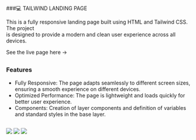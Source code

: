 ###💻 TAILWIND LANDING PAGE

This is a fully responsive landing page built using HTML and Tailwind CSS. The project <br/>
is designed to provide a modern and clean user experience across all devices.

See the live page here -> 

##
### Features

- Fully Responsive: The page adapts seamlessly to different screen sizes, ensuring a smooth experience on different devices.
- Optimized Performance: The page is lightweight and loads quickly for better user experience.
- Components: Creation of layer components and definition of variables and standard styles in the base layer.

##

<div> 
  <img src="https://img.shields.io/badge/Tailwind%20CSS-%2338B2AC.svg?logo=tailwind-css&logoColor=white">
  <img src="https://img.shields.io/badge/CSS-1572B6?logo=css3&logoColor=fff">
  <img src="https://img.shields.io/badge/HTML-%23E34F26.svg?logo=html5&logoColor=white">
</div>
